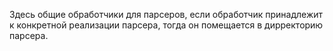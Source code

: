 Здесь общие обработчики для парсеров, 
если обработчик принадлежит к конкретной реализации парсера, 
тогда он помещается в дирректорию парсера.